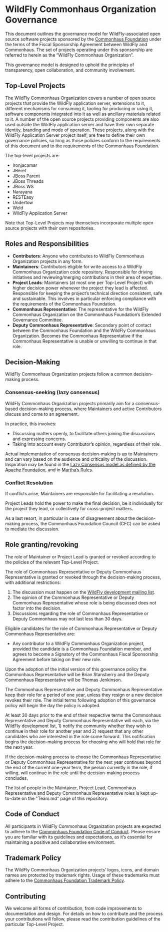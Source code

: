 # WildFly Commonhaus Organization Governance

This document outlines the governance model for WildFly-associated open source software projects sponsored by the [Commonhaus Foundation](https://www.commonhaus.org) under the terms of the Fiscal Sponsorship Agreement between WildFly and Commonhaus. The set of projects operating under this sponsorship are referred to herein as the “WildFly Commonhaus Organization”.

This governance model is designed to uphold the principles of transparency, open collaboration, and community involvement.

## Top-Level Projects

The WildFly Commonhaus Organization covers a number of open source projects that provide the WildFly application server, extensions to it, different mechanisms for consuming it, tooling for producing or using it, software components integrated into it as well as ancillary materials related to it. A number of the open source projects providing components are also used outside the WildFly application server and have their own separate identity, branding and mode of operation. These projects, along with the WildFly Application Server project itself, are free to define their own governance policies, so long as those policies conform to the requirements of this document and to the requirements of the Commonhaus Foundation.

The top-level projects are:

- Ironjacamar
- JBeret
- JBoss Parent
- JBoss Threads
- JBoss WS
- Narayana
- RESTEasy
- Undertow
- Weld
- WildFly Application Server

Note that Top-Level Projects may themselves incorporate multiple open source projects with their own repositories.

## Roles and Responsibilities

- **Contributors**: Anyone who contributes to WildFly Commonhaus Organization projects in any form.
- **Maintainers**: Contributors eligible for write access to a WildFly Commonhaus Organization code repository.
Responsible for driving initiatives and reviewing/merging contributions in their area of expertise.
- **Project Leads**: Maintainers (at most one per Top-Level Project) with higher decision power whenever the project they lead is affected.
Responsible for keeping the project’s technical direction consistent, safe and sustainable. This involves in particular enforcing compliance with the requirements of the Commonhaus Foundation.
- **Commonhaus Representative**: The representative for the WildFly Commonhaus Organization on the Commonhaus Foundation’s Extended Governance Committee.
- **Deputy Commonhaus Representative**: Secondary point of contact between the Commonhaus Foundation and the WildFly Commonhaus Organization. Becomes the Commonhaus Representative if the Commonhaus Representative is unable or unwilling to continue in that role.

## Decision-Making

WildFly Commonhaus Organization projects follow a common decision-making process.

### Consensus-seeking (lazy consensus)

WildFly Commonhaus Organization projects primarily aim for a consensus-based decision-making process, where Maintainers and active Contributors discuss and come to an agreement.

In practice, this involves:

- Discussing matters openly, to facilitate others joining the discussions and expressing concerns.
- Taking into account every Contributor’s opinion, regardless of their role.

Actual implementation of consensus decision-making is up to Maintainers and can vary based on the audience and criticality of the discussion. Inspiration may be found in the [Lazy Consensus model as defined by the Apache Foundation](https://community.apache.org/committers/decisionMaking.html), and in [Martha’s Rules](https://digitalcommons.unl.edu/cgi/viewcontent.cgi?article=1825&context=sociologyfacpub).

### Conflict Resolution

If conflicts arise, Maintainers are responsible for facilitating a resolution.

Project Leads hold the power to make the final decision, be it individually for the project they lead, or collectively for cross-project matters.

As a last resort, in particular in case of disagreement about the decision-making process, the Commonhaus Foundation Council (CFC) can be asked to mediate the discussion.

## Role granting/revoking

The role of Maintainer or Project Lead is granted or revoked according to the policies of the relevant Top-Level Project.

The role of Commonhaus Representative or Deputy Commonhaus Representative is granted or revoked through the decision-making process, with additional restrictions:

1. The discussion must happen on the [WildFly development mailing list](mailto:wildfly-dev@lists.jboss.org).
2. The opinion of the Commonhaus Representative or Deputy Commonhaus Representative whose role is being discussed does not factor into the decision.
3. Discussions regarding the role of Commonhaus Representative or Deputy Commonhaus may not last less than 30 days.

Eligible candidates for the role of Commonhaus Representative or Deputy Commonhaus Representative are:

- Any contributor to a WildFly Commonhaus Organization project, provided the candidate is a Commonhaus Foundation member, and agrees to become a Signatory of the Commonhaus Fiscal Sponsorship Agreement before taking on their new role.

Upon the adoption of the initial version of this governance policy the Commonhaus Representative will be Brian Stansberry and the Deputy Commonhaus Representative will be Thomas Jenkinson.

The Commonhaus Representative and Deputy Commonhaus Representative keep their role for a period of one year, unless they resign or a new decision revokes their role. The initial terms following adoption of this governance policy will begin the day the policy is adopted.

At least 30 days prior to the end of their respective terms the Commonhaus Representative and Deputy Commonhaus Representative will each, via the WildFly development list, 1) notify the community whether they wish to continue in their role for another year and 2) request that any other candidates who are interested in the role come forward. This notification begins the decision-making process for choosing who will hold that role for the next year.

If the decision-making process to choose the Commonhaus Representative or Deputy Commonhaus Representative for the next year continues beyond the end of the current one-year term, the person currently in the role, if willing, will continue in the role until the decision-making process concludes.

The list of people in the Maintainer, Project Lead, Commonhaus Representative and Deputy Commonhaus Representative roles is kept up-to-date on the "Team.md" page of this repository.

## Code of Conduct

All participants in WildFly Commonhaus Organization projects are expected to adhere to the [Commonhaus Foundation Code of Conduct](https://www.commonhaus.org/policies/code-of-conduct/). Please ensure you are familiar with its guidelines and expectations, as it’s essential for maintaining a positive and collaborative environment.

## Trademark Policy

The WildFly Commonhaus Organization projects’ logos, icons, and domain names are protected by trademark rights. Usage of these trademarks must adhere to the [Commonhaus Foundation Trademark Policy](https://www.commonhaus.org/policies/trademark-policy/).

## Contributing

We welcome all forms of contribution, from code improvements to documentation and design. For details on how to contribute and the process your contributions will follow, please read the contribution guidelines of the particular Top-Level Project.

